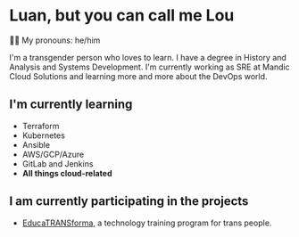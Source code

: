 # Luan, but you can call me Lou

🏳️‍⚧️ My pronouns: he/him


I'm a transgender person who loves to learn. I have a degree in History and Analysis and Systems Development. I'm currently working as SRE at Mandic Cloud Solutions and learning more and more about the DevOps world. 


## I'm currently learning

 - Terraform
 - Kubernetes
 - Ansible
 - AWS/GCP/Azure
 - GitLab and Jenkins
 - **All things cloud-related**
 
## I am currently participating in the projects

 -  [EducaTRANSforma](http://educatransforma.com.br/), a technology training program for trans people.

